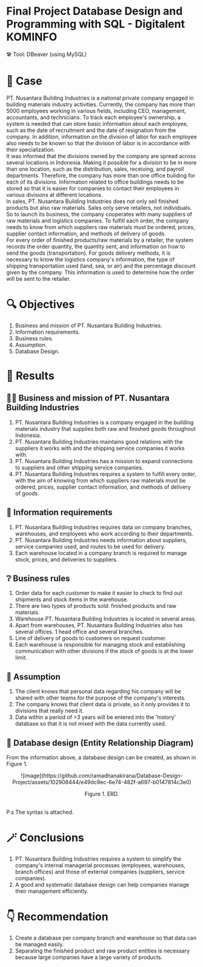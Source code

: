 # Final Project Database Design and Programming with SQL - Digitalent KOMINFO
🛠️ Tool: DBeaver (using MySQL)

# 📄 Case
PT. Nusantara Building Industries is a national private company engaged in building materials industry activities. Currently, the company has more than 5000 employees working in various fields, including CEO, management, accountants, and technicians. To track each employee's ownership, a system is needed that can store basic information about each employee, such as the date of recruitment and the date of resignation from the company. In addition, information on the division of labor for each employee also needs to be known so that the division of labor is in accordance with their specialization.<br>
It was informed that the divisions owned by the company are spread across several locations in Indonesia. Making it possible for a division to be in more than one location, such as the distribution, sales, receiving, and payroll departments. Therefore, the company has more than one office building for each of its divisions. Information related to office buildings needs to be stored so that it is easier for companies to contact their employees in various divisions at different locations. <br>
In sales, PT. Nusantara Building Industries does not only sell finished products but also raw materials. Sales only serve retailers, not individuals. So to launch its business, the company cooperates with many suppliers of raw materials and logistics companies. To fulfill each order, the company needs to know from which suppliers raw materials must be ordered, prices, supplier contact information, and methods of delivery of goods.<br>
For every order of finished products/raw materials by a retailer, the system records the order quantity, the quantity sent, and information on how to send the goods (transportation). For goods delivery methods, it is necessary to know the logistics company's information, the type of shipping transportation used (land, sea, or air) and the percentage discount given by the company. This information is used to determine how the order will be sent to the retailer.<br>

# 🔍 Objectives
1. Business and mission of PT. Nusantara Building Industries.
2. Information requirements.
3. Business rules.
4. Assumption.
5. Database Design.

# 🙌 Results
## 👨‍💼 Business and mission of PT. Nusantara Building Industries
1. PT. Nusantara Building Industries is a company engaged in the building materials industry that supplies both raw and finished goods throughout Indonesia.
2. PT. Nusantara Building Industries maintains good relations with the suppliers it works with and the shipping service companies it works with.
3. PT. Nusantara Building Industries has a mission to expand connections to suppliers and other shipping service companies.
4. PT. Nusantara Building Industries requires a system to fulfill every order, with the aim of knowing from which suppliers raw materials must be ordered, prices, supplier contact information, and methods of delivery of goods.

## 💁 Information requirements
1. PT. Nusantara Building Industries requires data on company branches, warehouses, and employees who work according to their departments.
2. PT. Nusantara Building Industries needs information about suppliers, service companies used, and routes to be used for delivery.
3. Each warehouse located in a company branch is required to manage stock, prices, and deliveries to suppliers.

## ❔ Business rules
1. Order data for each customer to make it easier to check to find out shipments and stock items in the warehouse.
2. There are two types of products sold: finished products and raw materials.
3. Warehouse PT. Nusantara Building Industries is located in several areas.
4. Apart from warehouses, PT. Nusantara Building Industries also has several offices. 1 head office and several branches.
5. Line of delivery of goods to customers on request customer.
6. Each warehouse is responsible for managing stock and establishing communication with other divisions if the stock of goods is at the lower limit.

## 🤔 Assumption
1. The client knows that personal data regarding his company will be shared with other teams for the purpose of the company's interests.
2. The company knows that client data is private, so it only provides it to divisions that really need it.
3. Data within a period of >3 years will be entered into the 'history' database so that it is not mixed with the data currently used.

## 🔄️ Database design (Entity Relationship Diagram)
From the information above, a database design can be created, as shown in Figure 1.
<p align="center">
![image](https://github.com/ramadhanakirana/Database-Design-Project/assets/102908444/e49dc9ec-6e74-482f-a697-b0147814c3e0)
</p>
<p align="center">Figure 1. ERD.</p> <br>
P.s The syntax is attached.

# 🪄 Conclusions
1. PT. Nusantara Building Industries requires a system to simplify the company's internal managerial processes (employees, warehouses, branch offices) and those of external companies (suppliers, service companies).
2. A good and systematic database design can help companies manage their management efficiently.

# 👇 Recommendation
1. Create a database per company branch and warehouse so that data can be managed easily.
2. Separating the finished product and raw product entities is necessary because large companies have a large variety of products.
